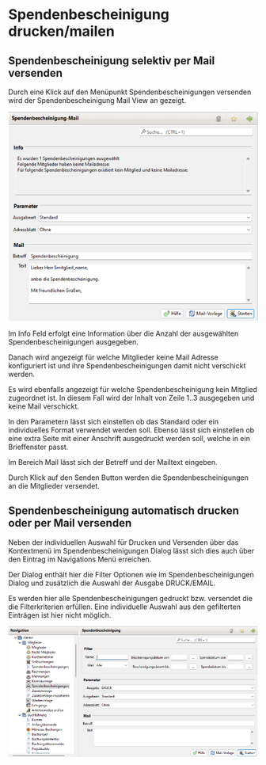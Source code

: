 # Spendenbescheinigung drucken/mailen

## Spendenbescheinigung selektiv per Mail versenden

Durch eine Klick auf den Menüpunkt Spendenbescheinigungen versenden wird der Spendenbescheinigung Mail View an gezeigt.

![](../../assets/spendenbescheinigung_mail.png)

Im Info Feld erfolgt eine Information über die Anzahl der ausgewählten Spendenbescheinigungen ausgegeben.

Danach wird angezeigt für welche Mitglieder keine Mail Adresse konfiguriert ist und ihre Spendenbescheinigungen damit nicht verschickt werden.

Es wird ebenfalls angezeigt für welche Spendenbescheinigung kein Mitglied zugeordnet ist. In diesem Fall wird der Inhalt von Zeile 1..3 ausgegeben und keine Mail verschickt.

In den Parametern lässt sich einstellen ob das Standard oder ein individuelles Format verwendet werden soll. Ebenso lässt sich einstellen ob eine extra Seite mit einer Anschrift ausgedruckt werden soll, welche in ein Brieffenster passt.

Im Bereich Mail lässt sich der Betreff und der Mailtext eingeben.

Durch Klick auf den Senden Button werden die Spendenbescheinigungen an die Mitglieder versendet.

## Spendenbescheinigung automatisch drucken oder per Mail versenden

Neben der individuellen Auswahl für Drucken und Versenden über das Kontextmenü im Spendenbescheinigungen Dialog lässt sich dies auch über den Eintrag im Navigations Menü erreichen.

Der Dialog enthält hier die Filter Optionen wie im Spendenbescheinigungen Dialog und zusätzlich die Auswahl der Ausgabe DRUCK/EMAIL.

Es werden hier alle Spendenbescheinigungen gedruckt bzw. versendet die die Filterkriterien erfüllen. Eine individuelle Auswahl aus den gefilterten Einträgen ist hier nicht möglich.

![](../../assets/spendenbescheinigung_mail2.png)
